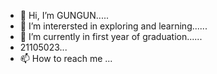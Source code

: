 - 👋 Hi, I’m GUNGUN.....
- 👀 I’m interersted in exploring and learning......
- 🌱 I’m currently in first year of graduation......
- 21105023...
- 📫 How to reach me ...

<!---
gungun3018/gungun3018 is a ✨ special ✨ repository because its `README.md` (this file) appears on your GitHub profile.
You can click the Preview link to take a look at your changes.
--->
